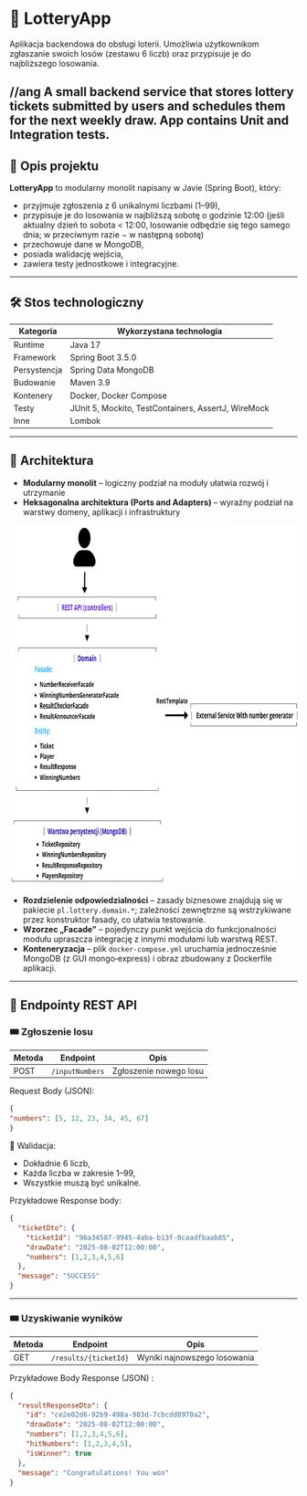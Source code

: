 # 🎰 LotteryApp

Aplikacja backendowa do obsługi loterii. Umożliwia użytkownikom zgłaszanie swoich losów (zestawu 6 liczb) oraz przypisuje je do najbliższego losowania.

 //ang
A small backend service that stores lottery tickets submitted by users and schedules them for the next weekly draw.
App contains Unit and Integration tests.
---

## 📝 Opis projektu

**LotteryApp** to modularny monolit napisany w Javie (Spring Boot), który:

- przyjmuje zgłoszenia z 6 unikalnymi liczbami (1–99),
- przypisuje je do losowania w najbliższą sobotę o godzinie 12:00 (jeśli aktualny dzień to sobota < 12:00, losowanie odbędzie się tego
  samego dnia; w przeciwnym razie − w następną sobotę)
- przechowuje dane w MongoDB,
- posiada walidację wejścia,
- zawiera testy jednostkowe i integracyjne.

---

## 🛠️ Stos technologiczny

| Kategoria    | Wykorzystana technologia                            |
|--------------|-----------------------------------------------------|
| Runtime      | Java 17                                             |
| Framework    | Spring Boot 3.5.0                                   |
| Persystencja | Spring Data MongoDB                                 |
| Budowanie    | Maven 3.9                                           |
| Kontenery    | Docker, Docker Compose                              |
| Testy        | JUnit 5, Mockito, TestContainers, AssertJ, WireMock |
| Inne         | Lombok                                              |

---

## 🧱 Architektura

- **Modularny monolit** – logiczny podział na moduły ułatwia rozwój i utrzymanie
- **Heksagonalna architektura (Ports and Adapters)** – wyraźny podział na warstwy domeny, aplikacji i infrastruktury


<img width="840" height="632" alt="Lottery - architecture" src="https://github.com/vvhoffmann/LotteryApp/blob/master/architecture/Lottery%20-%20architecture.png" />

* **Rozdzielenie odpowiedzialności** – zasady biznesowe znajdują się w pakiecie `pl.lottery.domain.*`; zależności
  zewnętrzne są wstrzykiwane przez konstruktor fasady, co ułatwia testowanie.
* **Wzorzec „Facade”** – pojedynczy punkt wejścia do funkcjonalności modułu upraszcza integrację z
  innymi modułami lub warstwą REST.
* **Konteneryzacja** – plik `docker-compose.yml` uruchamia jednocześnie MongoDB (z GUI mongo‑express) i obraz zbudowany
  z Dockerfile aplikacji.

---
## 🔌 Endpointy REST API

### 🎟️ Zgłoszenie losu

| Metoda | Endpoint        | Opis                          |
|--------|-----------------|-------------------------------|
| POST   | `/inputNumbers` | Zgłoszenie nowego losu        | 

Request Body (JSON):
```json 
{
"numbers": [5, 12, 23, 34, 45, 67]
}                               
```

📌 Walidacja:
- Dokładnie 6 liczb,
- Każda liczba w zakresie 1–99,
- Wszystkie muszą być unikalne.

Przykładowe Response body:

```json 
{
  "ticketDto": {
    "ticketId": "96a34587-9945-4aba-b13f-0caadfbaab85",
    "drawDate": "2025-08-02T12:00:00",
    "numbers": [1,2,3,4,5,6]
  },
  "message": "SUCCESS"
}
```

---
### 🎟️ Uzyskiwanie wyników

| Metoda | Endpoint               | Opis                                   |
|--------|------------------------|----------------------------------------|
| GET    | `/results/{ticketId}`  | Wyniki najnowszego losowania           |


Przykładowe Body Response (JSON) :

```json
{
  "resultResponseDto": {
    "id": "ce2e02d6-92b9-498a-983d-7cbcdd8970a2",
    "drawDate": "2025-08-02T12:00:00",
    "numbers": [1,2,3,4,5,6],
    "hitNumbers": [1,2,3,4,5],
    "isWinner": true
  },
  "message": "Congratulations! You won"
}
```
